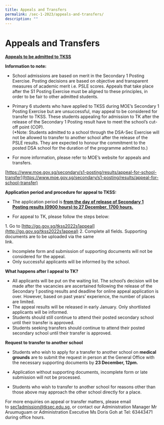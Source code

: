 ```yaml
---
title: Appeals and Transfers
permalink: /sec-1-2023/appeals-and-transfers/
description: ""
---
```

# Appeals and Transfers

<b><u>Appeals to be admitted to TKSS</u></b>

**Information to note:**

*   School admissions are based on merit in the Secondary 1 Posting Exercise. Posting decisions are based on objective and transparent measures of academic merit i.e. PSLE scores. Appeals that take place after the S1 Posting Exercise must be aligned to these principles, in order to be fair to other admitted students.  
      
    
*   Primary 6 students who have applied to TKSS during MOE’s Secondary 1 Posting Exercise but are unsuccessful, may appeal to be considered for transfer to TKSS. These students appealing for admission to TK after the release of the Secondary 1 Posting result have to meet the school’s cut-off point (COP).  
    (\*Note: Students admitted to a school through the DSA-Sec Exercise will not be allowed to transfer to another school after the release of the PSLE results. They are expected to honour the commitment to the posted DSA school for the duration of the programme admitted to.)  
      
    

*   For more information, please refer to MOE’s website for appeals and transfers.

[https://www.moe.gov.sg/secondary/s1-posting/results/appeal-for-school-transfer](https://www.moe.gov.sg/secondary/s1-posting/results/appeal-for-school-transfer)

**Application period and procedure for appeal to TKSS:**

*   The application period is <b><u>from the day of release of Secondary 1 Posting results (0900 hours) to 27 December, 1700 hours.</u></b>

*   For appeal to TK, please follow the steps below:

1\.  Go to [http://go.gov.sg/tkss2022s1appeal](http://go.gov.sg/tkss2022s1appeal)
2\.  Complete all fields. Supporting documents are to be uploaded via the same  
    link.

*   Incomplete form and submission of supporting documents will not be considered for the appeal.
*   Only successful applicants will be informed by the school.

**What happens after I appeal to TK?**

*   All applicants will be put on the waiting list. The school’s decision will be made after the vacancies are ascertained following the release of the Secondary 1 posting results and deadline for online appeal application is over. However, based on past years’ experience, the number of places are limited.
*   The appeal results will be released in early January. Only shortlisted applicants will be informed.
*   Students should still continue to attend their posted secondary school until their transfer is approved.
*   Students seeking transfers should continue to attend their posted secondary school until their transfer is approved.

**Request to transfer to another school**

*   Students who wish to apply for a transfer to another school on **medical grounds** are to submit the request in person at the General Office with the necessary supporting documents by **23 December, 12pm.**
*   Application without supporting documents, incomplete form or late submission will not be processed.

*   Students who wish to transfer to another school for reasons other than those above may approach the other school directly for a place.

For more enquiries on appeal or transfer matters, please email to [sec1admission@tksec.edu.sg](mailto:sec1admission@tksec.edu.sg), or contact our Administration Manager Mr Aruumuguam or Administration Executive Ms Doris Goh at Tel: 63443471 during office hours.